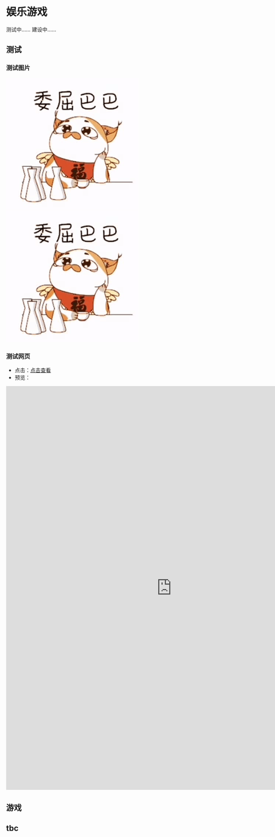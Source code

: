 # 娱乐游戏

测试中……
建设中……

## 测试

### 测试图片
![png](vx_images/394392000249886.png)
![陆吾委屈巴巴](vx_images/354342100244992.gif)

### 测试网页
- 点击：<a target="_blank" href="https://mianbaoduo.com/o/bread/YpuYmJxt">点击查看</a>
- 预览：
<iframe src="https://mianbaoduo.com/o/bread/YpuYmJxt" frameBorder="0" width="900" height="1100" scrolling="no" ></iframe>


## 游戏


## tbc